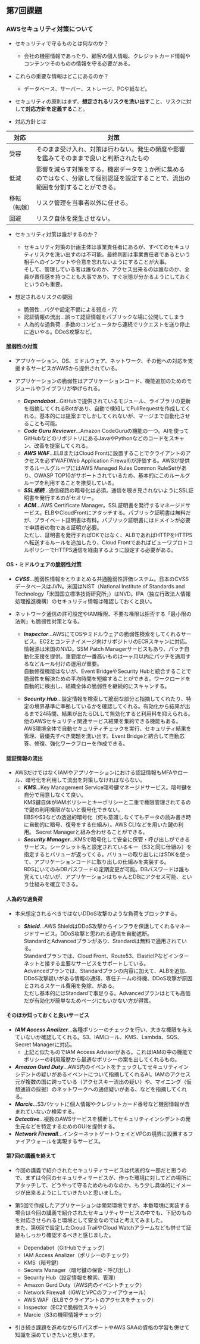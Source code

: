 ## 第7回課題  

### AWSセキュリティ対策について  

* セキュリティで守るものとは何なのか？  
    * 会社の機密情報であったり、顧客の個人情報、クレジットカード情報やコンテンツそのものの情報を守る必要がある。  

* これらの重要な情報はどこにあるのか？  
    * データベース、サーバー、ストレージ、PCや紙など。  

* セキュリティの原則はまず、**想定されるリスクを洗い出す**こと、リスクに対して**対応方針を定義する**こと。  


* 対応方針とは  

|対応|対策|
|---|---|
|受容|そのまま受け入れ、対策は行わない。発生の頻度や影響を鑑みてそのままで良いと判断されたもの|
|低減|影響を減らす対策をする。機密データを１か所に集めるのではなく、分散して個別認証を設定することで、流出の範囲を分割することができる。
|移転（転嫁）|リスク管理を当事者以外に任せる。|
|回避|リスク自体を発生させない。|


 

* セキュリティ対策は誰がするのか？
    * セキュリティ対策の計画主体は事業責任者にあるが、すべてのセキュリティリスクを洗い出すのは不可能。最終判断は事業責任者であるという相手へのインプットや合意を忘れないようにすることが大事。  
    そして、管理している者は誰なのか、アクセス出来るのは誰なのか、全員が責任感を持つことも大事であり、すぐ状態が分かるようにしておくというのも重要。  



* 想定されるリスクの要因  
    * 脆弱性…バグや設定不備による弱点・穴  
    * 認証情報の流出…誤って認証情報をパブリックな場に公開してしまう  
    * 人為的な過負荷…多数のコンピュータから連続でリクエストを送り停止に追いやる。DDoS攻撃など。  

#### 脆弱性の対策  
* アプリケーション、OS、ミドルウェア、ネットワーク、その他への対応を支援するサービスがAWSから提供されている。  

* アプリケーションの脆弱性はアプリケーションコード、機能追加のためのモジュールやライブラリが挙げられる。  
    * ***Dependabot***…GitHubで提供されているモジュール、ライブラリの更新を指摘してくれるBotがあり、自動で検知してPullRequestを作成してくれる。基本的には提案までしかしてくれないが、マージまで自動化させることも可能。  
    * ***Code Guru Reviewer***…Amazon CodeGuruの機能の一つ。AIを使ってGitHubなどのリポジトリにあるJavaやPythonなどのコードをスキャン、改善を提案してくれる。  
    * ***AWS WAF***…ELBまたはCloud Frontに設置することでクライアントのアクセスを必ずWAF(Web Application Firewall)が評価する。AWSが提供するルールグループにはAWS Managed Rules Common RuleSetがあり、OWASP TOP10がサポートされているため、基本的にこのルールグループを利用することを推奨している。  
    * ***SSL接続***…通信経路の暗号化は必須。通信を覗き見されないようにSSL証明書を発行するのがセオリー。  
    * ***ACM***…AWS Certificate Manager。SSL証明書を発行するマネージドサービス。ELBやCloudFrontにアタッチする。パブリック証明書は無料だが、プライベート証明書は有料。パブリック証明書にはドメインが必要で申請者の物である証明が必要。  
    ただし、証明書を発行すればOKではなく、ALBであればHTTPをHTTPSへ転送するルールを追加したり、Cloud FrontであればビューワプロトコルポリシーでHTTPS通信を経由するように設定する必要がある。  

#### OS・ミドルウェアの脆弱性対策  

* ***CVSS***…脆弱性情報をとりまとめる共通脆弱性評価システム。日本のCVSSデータベースはJVN。米国はNIST（National Institute of Standards and Technology「米国国立標準技術研究所」）はNVD。IPA（独立行政法人情報処理推進機構）のセキュリティ情報は確認しておくと良い。  

* ネットワーク通信の許可設定やIAM権限、不要な権限は拒否する「最小限の法則」も脆弱性対策となる。    


     * ***Inspector***…AWSにてOSやミドルウェアの脆弱性検索をしてくれるサービス。EC2とコンテナイメージ向けリポジトリのECRスキャンに対応。情報源は米国のNVD。SSM Patch Managerサービスもあり、パッチ自動化支援を提供。重要度が一番高いものは一ヶ月以内にパッチを適用するなどルール付けの運用が重要。  
    自動修復機能はないが、Event BridgeやSecurity Hubと統合することで脆弱性を解決ための平均時間を短縮することができる。ワークロードを自動的に検出し、組織全体の脆弱性を継続的にスキャンする。  

    * ***Security Hub***…設定情報を検索して脆弱な部分と指摘してくれたり、特定の境界基準に準拠しているかを確認してくれる。有効化から結果が出るまで24時間、結果が出たらDLして無効化すると利用料を抑えられる。他のAWSセキュリティ関連サービス結果を集約できる機能もある。  
    AWS環境全体で自動セキュリティチェックを実行、セキュリティ結果を管理、最優先すべき問題を洗い出す。Event Bridgeと結合して自動応答、修復、強化ワークフローを作成できる。  


#### 認証情報の流出  

 * AWSだけではなくIAMやアプリケーションにおける認証情報もMFAやロール、暗号化を利用して流出を対策しなければならない。
    * ***KMS***…Key Management Service暗号鍵マネージドサービス。暗号鍵を自分で用意しなくて良い。  
    KMS鍵自体がIAMポリシーとキーポリシーと二重で権限管理されてるので鍵の利用権限がないと復号化できない。  
    EBSやS3などの透過的暗号化（何も意識しなくてもデータの読み書き時に自動的に暗号、復号をする仕組み）。AWS CLIなどを用いた鍵の利用。
    Secret Managerと組み合わせることができる。
    * ***Security Manager***…KMSで暗号化して安全に保管・呼び出しができるサービス。シークレット名と設定されているキー（S3と同じ仕組み）を指定するとバリューが返ってくる。バリューの取り出しにはSDKを使って、アプリケーションコードに取り出しの仕組みを実装する。  
    RDSにいてのみDBパスワードの定期変更が可能。DBパスワードは誰も覚えていないが、アプリケーションはちゃんとDBにアクセス可能、という仕組みを確立できる。    


#### 人為的な過負荷  

* 本来想定されるべきではないDDoS攻撃のような負荷をブロックする。  

    * ***Shield***…AWS ShieldはDDoS攻撃からインフラを保護してくれるマネージドサービス。DDoS攻撃と思われる通信を自動遮断。  
    StandardとAdvancedプランがあり、Standardは無料で適用されている。  
    Standardプランでは、Cloud Front、Route53、ElasticIPなどインターネットと接する主要なサービスをサポートしている。  
    Advancedプランでは、Standardプランの内容に加えて、ALBを追加、DDoS攻撃疑いがある情報の通知、専任チームの待機、DDoS攻撃が原因とされるスケール費用を免除、がある。  
    ただし基本的にはStandardで事足りる。Advancedプランはとても高価だが有効化が簡単なためページにもいかない方が得策。

#### そのほか知っておくと良いサービス  

* ***IAM Access Analizer***…各種ポリシーのチェックを行い、大きな権限を与えていないか確認してくれる。S3、IAMロール、KMS、Lambda、SQS、Secret Managerに対応。  
    * 上記と似たものでIAM Access Advisorがある。これはIAMの中の機能でポリシーの利用履歴から最適なポリシーの案を出してくれるもの。
* ***Amazon Gurd Duty***…AWS内のイベントをチェックしてセキュリティインシデントの疑いがあるイベントについて指摘してくれるAI。IAMのアクセス元が複数の国に跨っている（アクセスキー流出の疑い）や、マイニング（仮想通貨の採掘）のネットワークへの通信疑いがある、などを指摘してくれる。  
* ***Marcie***…S3バケットに個人情報やクレジットカード番号など機密情報が含まれていないか検索する。  
* ***Detective***…複数のAWSサービスを横断してセキュリティインシデントの発生元などを特定するためのGUIを提供する。  
* ***Network Firewall***…インターネットゲートウェイとVPCの境界に設置するファイアウォールを実現するサービス。


#### 第7回の講義を終えて  

 * 今回の講義で紹介されたセキュリティサービスは代表的な一部だと思うので、まずは今回のセキュリティサービスが、作った環境に対してどの場所にアタッチして、どうやって守るためのものなのか、もう少し具体的にイメージが出来るようにしていきたいと思いました。  
 * 第5回で作成したアプリケーションは開発環境ですが、本番環境に実装する場合は今回の講義で紹介されたセキュリティサービスの中でも、下記のものを対応させられると環境として安全なのではと考えてみました。  
  また、第6回で設定したCroud TrailやCloud Watchアラームなども併せて証跡もしっかり確認するべきと感じました。  
    * Dependabot（GitHubでチェック）  
    * IAM Access Analizer（ポリシーのチェック）  
    * KMS（暗号鍵）  
    * Secrets Manager（暗号鍵の保管・呼び出し）  
    * Security Hub（設定情報を検索、管理）  
    * Amazon Gurd Duty（AWS内のイベントチェック）  
    * Network Firewall（IGWとVPCのファイアウォール）  
    * AWS WAF（ELBでクライアントのアクセスをチェック）  
    * Inspector（EC2で脆弱性スキャン）  
    * Marcie（S3の機密情報チェック）  

* 引き続き課題を進めながらITパスポートやAWS SAAの資格の学習も併せて知識を深めていきたいと思います。  
